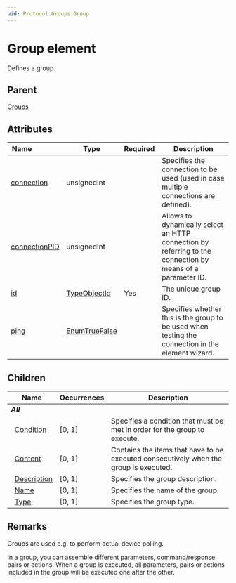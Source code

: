 ```yaml
---
uid: Protocol.Groups.Group
---
```


# Group element

Defines a group.

## Parent

[Groups](xref:Protocol.Groups)

## Attributes

|Name&nbsp;&nbsp;&nbsp;&nbsp;&nbsp;&nbsp;&nbsp;&nbsp;&nbsp;&nbsp;&nbsp;&nbsp;&nbsp;&nbsp;|Type|Required|Description|
|--- |--- |--- |--- |
|[connection](xref:Protocol.Groups.Group-connection)|unsignedInt||Specifies the connection to be used (used in case multiple connections are defined).|
|[connectionPID](xref:Protocol.Groups.Group-connectionPID)|unsignedInt||Allows to dynamically select an HTTP connection by referring to the connection by means of a parameter ID.|
|[id](xref:Protocol.Groups.Group-id)|[TypeObjectId](xref:Protocol-TypeObjectId)|Yes|The unique group ID.|
|[ping](xref:Protocol.Groups.Group-ping)|[EnumTrueFalse](xref:Protocol-EnumTrueFalse)||Specifies whether this is the group to be used when testing the connection in the element wizard.|

## Children

|Name|Occurrences|Description|
|--- |--- |--- |
|***All***|||
|&nbsp;&nbsp;[Condition](xref:Protocol.Groups.Group.Condition)|[0, 1]|Specifies a condition that must be met in order for the group to execute.|
|&nbsp;&nbsp;[Content](xref:Protocol.Groups.Group.Content)|[0, 1]|Contains the items that have to be executed consecutively when the group is executed.|
|&nbsp;&nbsp;[Description](xref:Protocol.Groups.Group.Description)|[0, 1]|Specifies the group description.|
|&nbsp;&nbsp;[Name](xref:Protocol.Groups.Group.Name)|[0, 1]|Specifies the name of the group.|
|&nbsp;&nbsp;[Type](xref:Protocol.Groups.Group.Type)|[0, 1]|Specifies the group type.|

## Remarks

Groups are used e.g. to perform actual device polling.

In a group, you can assemble different parameters, command/response pairs or actions. When a group is executed, all parameters, pairs or actions included in the group will be executed one after the other.


